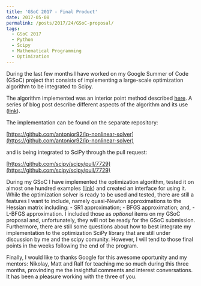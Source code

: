 ```yaml
---
title: 'GSoC 2017 - Final Product'
date: 2017-05-08
permalink: /posts/2017/24/GSoC-proposal/
tags:
  - GSoC 2017
  - Python
  - Scipy
  - Mathematical Programming
  - Optimization
---
```


During the last few months I have worked on my Google Summer of Code (GSoC) project that 
consists of implementing a large-scale optimization algorithm to be integrated to Scipy.

The algorithm implemented was an interior point method
described [here](https://antonior92.github.io/posts/2017/07/interior-point-method/).
A series of blog post describe different aspects of the algorithm and its use 
([link](https://antonior92.github.io/tags/#gsoc-2017)).

The implementation can be found on the separate repository:

[https://github.com/antonior92/ip-nonlinear-solver](https://github.com/antonior92/ip-nonlinear-solver)

and is being integrated to SciPy through the pull request:

[https://github.com/scipy/scipy/pull/7729](https://github.com/scipy/scipy/pull/7729)

During my GSoC I have implemented the optimization algorithm, tested it on almost one hundred examples 
([link](https://antonior92.github.io/posts/2017/00/NumericalResults/)) and created
an interface for using it. While the optimization solver is ready to be used and tested,
there are still a features I want to include, namely quasi-Newton approximations to the Hessian matrix including:
    - SR1 approximation;
    - BFGS approximation; and,
    - L-BFGS approximation.
I included those as *optional* items on my GSoC proposal and, unfortunately, they will not be ready for the GSoC submission. 
Furthermore, there are still some questions about how to best integrate my implementation to the optimization
SciPy library that are still under discussion by me and the scipy comunity. However, I will tend to those final points
in the weeks following the end of the program.

Finally, I would like to thanks Google for this awesome oportunity and
my mentors: Nikolay, Matt and Ralf for teaching me so much during this three months,
provinding me the insightful comments and interest conversations. It has been a pleasure
working with the three of you.

